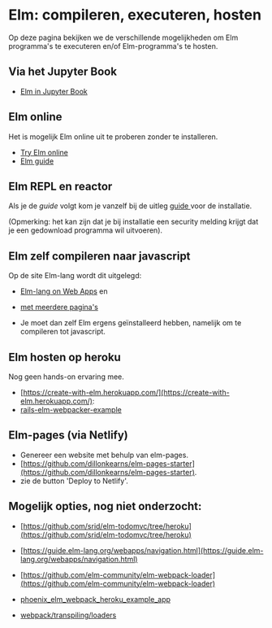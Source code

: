 # Elm: compileren, executeren, hosten

Op deze pagina bekijken we de verschillende mogelijkheden om Elm programma's te executeren en/of Elm-programma's te hosten.

## Via het Jupyter Book

+ [Elm in Jupyter Book](../notebooks/elm-in-jb)

## Elm online

Het is mogelijk Elm online uit te  proberen zonder te installeren.
+ [Try Elm online](https://elm-lang.org/try)
+ [Elm guide](https://guide.elm-lang.org/)

## Elm REPL en reactor

Als je de *guide* volgt kom je vanzelf bij de uitleg
[guide ](https://guide.elm-lang.org/)
voor de installatie.

(Opmerking: het kan zijn dat je bij installatie een security melding krijgt dat je een gedownload programma wil uitvoeren). 

## Elm zelf compileren naar javascript

Op de site Elm-lang wordt dit uitgelegd:

+ [Elm-lang on Web Apps](https://guide.elm-lang.org/webapps/)
en
+ [met meerdere pagina's](https://guide.elm-lang.org/webapps/navigation.html)

+ Je moet dan zelf Elm ergens geïnstalleerd hebben, namelijk om te compileren tot javascript.


## Elm hosten op heroku

Nog geen hands-on ervaring mee.

+ [https://create-with-elm.herokuapp.com/](https://create-with-elm.herokuapp.com/):
+ [rails-elm-webpacker-example](https://github.com/tjmw/rails-elm-webpacker-example)


## Elm-pages (via Netlify)  

+ Genereer een website met behulp van elm-pages.
+ [https://github.com/dillonkearns/elm-pages-starter](https://github.com/dillonkearns/elm-pages-starter).
+ zie de button 'Deploy to Netlify'.


## Mogelijk opties, nog niet onderzocht:

+ [https://github.com/srid/elm-todomvc/tree/heroku](https://github.com/srid/elm-todomvc/tree/heroku)

+ [https://guide.elm-lang.org/webapps/navigation.html](https://guide.elm-lang.org/webapps/navigation.html)
+ [https://github.com/elm-community/elm-webpack-loader](https://github.com/elm-community/elm-webpack-loader)
+ [phoenix_elm_webpack_heroku_example_app](https://github.com/joshuaclayton/phoenix_elm_webpack_heroku_example_app)
+ [webpack/transpiling/loaders](https://webpack.js.org/loaders/)
